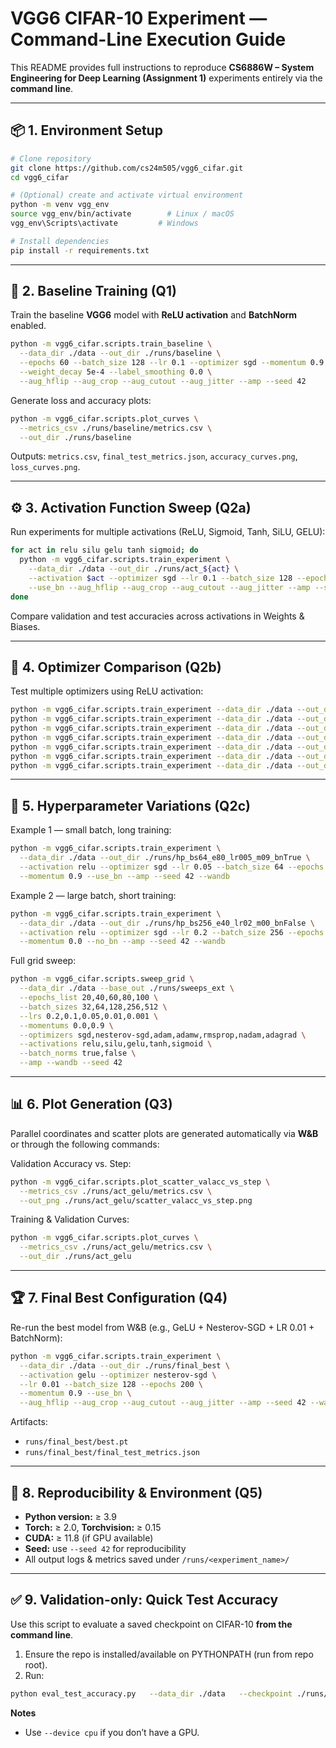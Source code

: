 # VGG6 CIFAR-10 Experiment — Command-Line Execution Guide

This README provides full instructions to reproduce **CS6886W – System Engineering for Deep Learning (Assignment 1)** experiments entirely via the **command line**.

---

## 📦 1. Environment Setup

```bash
# Clone repository
git clone https://github.com/cs24m505/vgg6_cifar.git
cd vgg6_cifar

# (Optional) create and activate virtual environment
python -m venv vgg_env
source vgg_env/bin/activate        # Linux / macOS
vgg_env\Scripts\activate         # Windows

# Install dependencies
pip install -r requirements.txt
```

---

## 🧩 2. Baseline Training (Q1)

Train the baseline **VGG6** model with **ReLU activation** and **BatchNorm** enabled.

```bash
python -m vgg6_cifar.scripts.train_baseline \
  --data_dir ./data --out_dir ./runs/baseline \
  --epochs 60 --batch_size 128 --lr 0.1 --optimizer sgd --momentum 0.9 \
  --weight_decay 5e-4 --label_smoothing 0.0 \
  --aug_hflip --aug_crop --aug_cutout --aug_jitter --amp --seed 42
```

Generate loss and accuracy plots:
```bash
python -m vgg6_cifar.scripts.plot_curves \
  --metrics_csv ./runs/baseline/metrics.csv \
  --out_dir ./runs/baseline
```

Outputs: `metrics.csv`, `final_test_metrics.json`, `accuracy_curves.png`, `loss_curves.png`.

---

## ⚙️ 3. Activation Function Sweep (Q2a)

Run experiments for multiple activations (ReLU, Sigmoid, Tanh, SiLU, GELU):

```bash
for act in relu silu gelu tanh sigmoid; do
  python -m vgg6_cifar.scripts.train_experiment \
    --data_dir ./data --out_dir ./runs/act_${act} \
    --activation $act --optimizer sgd --lr 0.1 --batch_size 128 --epochs 40 \
    --use_bn --aug_hflip --aug_crop --aug_cutout --aug_jitter --amp --seed 42 --wandb
done
```

Compare validation and test accuracies across activations in Weights & Biases.

---

## 🚀 4. Optimizer Comparison (Q2b)

Test multiple optimizers using ReLU activation:

```bash
python -m vgg6_cifar.scripts.train_experiment --data_dir ./data --out_dir ./runs/opt_sgd      --activation relu --optimizer sgd         --lr 0.1   --batch_size 128 --epochs 40 --use_bn --amp --seed 42 --wandb
python -m vgg6_cifar.scripts.train_experiment --data_dir ./data --out_dir ./runs/opt_nesterov --activation relu --optimizer nesterov-sgd --lr 0.1   --batch_size 128 --epochs 40 --use_bn --amp --seed 42 --wandb
python -m vgg6_cifar.scripts.train_experiment --data_dir ./data --out_dir ./runs/opt_adam     --activation relu --optimizer adam        --lr 0.001 --batch_size 128 --epochs 40 --use_bn --amp --seed 42 --wandb
python -m vgg6_cifar.scripts.train_experiment --data_dir ./data --out_dir ./runs/opt_adamw    --activation relu --optimizer adamw       --lr 0.001 --batch_size 128 --epochs 40 --use_bn --amp --seed 42 --wandb
python -m vgg6_cifar.scripts.train_experiment --data_dir ./data --out_dir ./runs/opt_rmsprop  --activation relu --optimizer rmsprop     --lr 0.01  --batch_size 128 --epochs 40 --use_bn --amp --seed 42 --wandb
python -m vgg6_cifar.scripts.train_experiment --data_dir ./data --out_dir ./runs/opt_nadam    --activation relu --optimizer nadam       --lr 0.001 --batch_size 128 --epochs 40 --use_bn --amp --seed 42 --wandb
python -m vgg6_cifar.scripts.train_experiment --data_dir ./data --out_dir ./runs/opt_adagrad  --activation relu --optimizer adagrad     --lr 0.05  --batch_size 128 --epochs 40 --use_bn --amp --seed 42 --wandb
```

---

## 🧮 5. Hyperparameter Variations (Q2c)

Example 1 — small batch, long training:
```bash
python -m vgg6_cifar.scripts.train_experiment \
  --data_dir ./data --out_dir ./runs/hp_bs64_e80_lr005_m09_bnTrue \
  --activation relu --optimizer sgd --lr 0.05 --batch_size 64 --epochs 80 \
  --momentum 0.9 --use_bn --amp --seed 42 --wandb
```

Example 2 — large batch, short training:
```bash
python -m vgg6_cifar.scripts.train_experiment \
  --data_dir ./data --out_dir ./runs/hp_bs256_e40_lr02_m00_bnFalse \
  --activation relu --optimizer sgd --lr 0.2 --batch_size 256 --epochs 40 \
  --momentum 0.0 --no_bn --amp --seed 42 --wandb
```

Full grid sweep:
```bash
python -m vgg6_cifar.scripts.sweep_grid \
  --data_dir ./data --base_out ./runs/sweeps_ext \
  --epochs_list 20,40,60,80,100 \
  --batch_sizes 32,64,128,256,512 \
  --lrs 0.2,0.1,0.05,0.01,0.001 \
  --momentums 0.0,0.9 \
  --optimizers sgd,nesterov-sgd,adam,adamw,rmsprop,nadam,adagrad \
  --activations relu,silu,gelu,tanh,sigmoid \
  --batch_norms true,false \
  --amp --wandb --seed 42
```

---

## 📊 6. Plot Generation (Q3)

Parallel coordinates and scatter plots are generated automatically via **W&B** or through the following commands:

Validation Accuracy vs. Step:
```bash
python -m vgg6_cifar.scripts.plot_scatter_valacc_vs_step \
  --metrics_csv ./runs/act_gelu/metrics.csv \
  --out_png ./runs/act_gelu/scatter_valacc_vs_step.png
```

Training & Validation Curves:
```bash
python -m vgg6_cifar.scripts.plot_curves \
  --metrics_csv ./runs/act_gelu/metrics.csv \
  --out_dir ./runs/act_gelu
```

---

## 🏆 7. Final Best Configuration (Q4)

Re-run the best model from W&B (e.g., GeLU + Nesterov-SGD + LR 0.01 + BatchNorm):

```bash
python -m vgg6_cifar.scripts.train_experiment \
  --data_dir ./data --out_dir ./runs/final_best \
  --activation gelu --optimizer nesterov-sgd \
  --lr 0.01 --batch_size 128 --epochs 200 \
  --momentum 0.9 --use_bn \
  --aug_hflip --aug_crop --aug_cutout --aug_jitter --amp --seed 42 --wandb
```

Artifacts:  
- `runs/final_best/best.pt`  
- `runs/final_best/final_test_metrics.json`

---

## 🔁 8. Reproducibility & Environment (Q5)

- **Python version:** ≥ 3.9  
- **Torch:** ≥ 2.0, **Torchvision:** ≥ 0.15  
- **CUDA:** ≥ 11.8 (if GPU available)  
- **Seed:** use `--seed 42` for reproducibility  
- All output logs & metrics saved under `/runs/<experiment_name>/`  

---


## ✅ 9. Validation-only: Quick Test Accuracy

Use this script to evaluate a saved checkpoint on CIFAR-10 **from the command line**.

1) Ensure the repo is installed/available on PYTHONPATH (run from repo root).  
2) Run:

```bash
python eval_test_accuracy.py   --data_dir ./data   --checkpoint ./runs/final_best/best.pt   --batch_size 128   --device cpu   --run_dir ./runs/final_best
```

**Notes**
- Use `--device cpu` if you don’t have a GPU.

